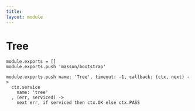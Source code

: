 ```yaml
---
title: 
layout: module
---
```


# Tree

    module.exports = []
    module.exports.push 'masson/bootstrap'

    module.exports.push name: 'Tree', timeout: -1, callback: (ctx, next) ->
      ctx.service
        name: 'tree'
      , (err, serviced) ->
        next err, if serviced then ctx.OK else ctx.PASS
